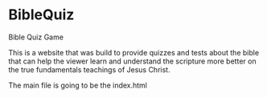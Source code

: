 # BibleQuiz
Bible Quiz Game

This is a website that was build to provide quizzes and tests about the bible that can help the viewer learn and understand the scripture more better on the true fundamentals teachings of Jesus Christ. 

The main file is going to be the index.html
